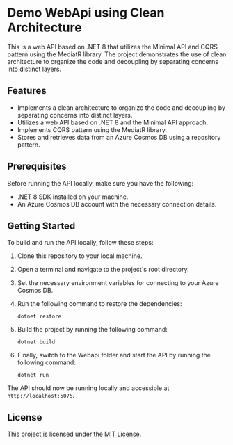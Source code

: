 # Demo WebApi using Clean Architecture

This is a web API based on .NET 8 that utilizes the Minimal API and CQRS pattern using the MediatR library. The project demonstrates the use of clean architecture to organize the code and decoupling by separating concerns into distinct layers.

## Features

- Implements a clean architecture to organize the code and decoupling by separating concerns into distinct layers.
- Utilizes a web API based on .NET 8 and the Minimal API approach.
- Implements CQRS pattern using the MediatR library.
- Stores and retrieves data from an Azure Cosmos DB using a repository pattern.

## Prerequisites

Before running the API locally, make sure you have the following:

- .NET 8 SDK installed on your machine.
- An Azure Cosmos DB account with the necessary connection details.

## Getting Started

To build and run the API locally, follow these steps:

1. Clone this repository to your local machine.
2. Open a terminal and navigate to the project's root directory.
3. Set the necessary environment variables for connecting to your Azure Cosmos DB.
4. Run the following command to restore the dependencies:

    ```shell
    dotnet restore
    ```

5. Build the project by running the following command:

    ```shell
    dotnet build
    ```

6. Finally, switch to the Webapi folder and start the API by running the following command:

    ```shell
    dotnet run
    ```

The API should now be running locally and accessible at `http://localhost:5075`.

## License

This project is licensed under the [MIT License](LICENSE).